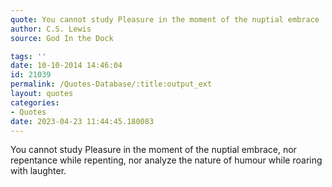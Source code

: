 ```yaml
---
quote: You cannot study Pleasure in the moment of the nuptial embrace
author: C.S. Lewis
source: God In the Dock

tags: ''
date: 10-10-2014 14:46:04
id: 21039
permalink: /Quotes-Database/:title:output_ext
layout: quotes
categories:
- Quotes
date: 2023-04-23 11:44:45.180083
---
```

You cannot study Pleasure in the moment of the nuptial embrace, nor repentance while repenting, nor analyze the nature of humour while roaring with laughter.